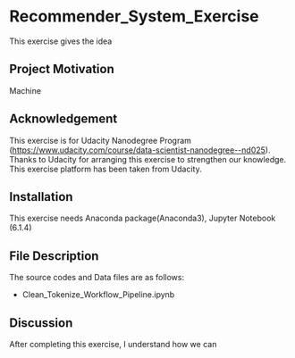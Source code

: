 # Recommender_System_Exercise

This exercise gives the idea 

## Project Motivation
Machine

## Acknowledgement
This exercise is for Udacity Nanodegree Program (https://www.udacity.com/course/data-scientist-nanodegree--nd025). Thanks to Udacity for arranging this exercise to strengthen our knowledge. This exercise platform has been taken from Udacity.
## Installation
This exercise needs Anaconda package(Anaconda3), Jupyter Notebook (6.1.4)

## File Description
The source codes and Data files are as follows:
- Clean_Tokenize_Workflow_Pipeline.ipynb



## Discussion
After completing this exercise, I understand how we can 

